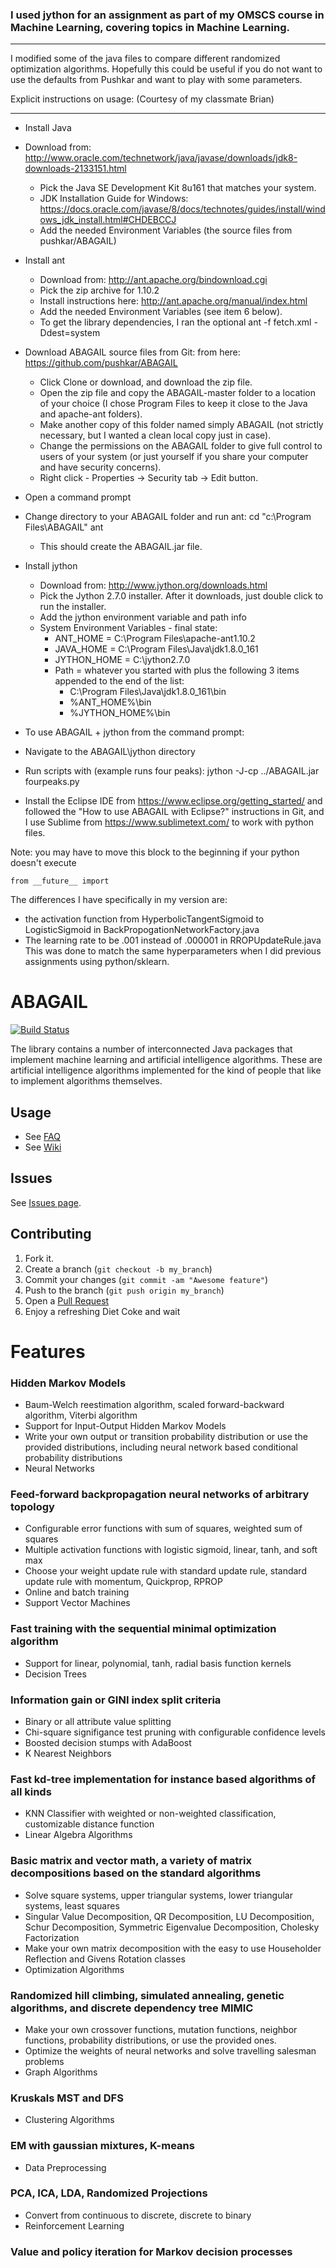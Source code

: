 ### I used jython for an assignment as part of my OMSCS course in Machine Learning, covering topics in Machine Learning. 


------------


I modified some of the java files to compare different randomized optimization algorithms. Hopefully this could be useful if you do not want to use the defaults from Pushkar and want to play with some parameters.

Explicit instructions on usage: (Courtesy of my classmate Brian)


------------

- Install Java
- Download from: http://www.oracle.com/technetwork/java/javase/downloads/jdk8-downloads-2133151.html
	- Pick the Java SE Development Kit 8u161 that matches your system.
	- JDK Installation Guide for Windows: https://docs.oracle.com/javase/8/docs/technotes/guides/install/windows_jdk_install.html#CHDEBCCJ
	- Add the needed Environment Variables (the source files from pushkar/ABAGAIL)
- Install ant
	-  Download from: http://ant.apache.org/bindownload.cgi
	- Pick the zip archive for 1.10.2
	- Install instructions here: http://ant.apache.org/manual/index.html
	- Add the needed Environment Variables (see item 6 below).
	- To get the library dependencies, I ran the optional
			ant -f fetch.xml -Ddest=system
- Download ABAGAIL source files from Git: from here: https://github.com/pushkar/ABAGAIL
	- Click Clone or download, and download the zip file.
	- Open the zip file and copy the ABAGAIL-master folder to a location of your choice (I chose Program Files to keep it close to the Java and apache-ant folders).
	- Make another copy of this folder named simply ABAGAIL (not strictly necessary, but I wanted a clean local copy just in case).
	- Change the permissions on the ABAGAIL folder to give full control to users of your system (or just yourself if you share your computer and have security concerns).
	- Right click - Properties -> Security tab -> Edit button.
- Open a command prompt
- Change directory to your ABAGAIL folder and run ant:
		cd "c:\Program Files\ABAGAIL"
		ant
	- This should create the ABAGAIL.jar file.
- Install jython
	- Download from: http://www.jython.org/downloads.html
	- Pick the Jython 2.7.0 installer.  After it downloads, just double click to run the installer.
	- Add the jython environment variable and path info 
	- System Environment Variables - final state:
		- ANT_HOME = C:\Program Files\apache-ant1.10.2
		- JAVA_HOME = C:\Program Files\Java\jdk1.8.0_161
		- JYTHON_HOME = C:\jython2.7.0
		- Path = whatever you started with plus the following 3 items appended to the end of the list:
			- C:\Program Files\Java\jdk1.8.0_161\bin
			- %ANT_HOME%\bin
			- %JYTHON_HOME%\bin
- To use ABAGAIL + jython from the command prompt:
- Navigate to the ABAGAIL\jython directory
- Run scripts with (example runs four peaks):
		jython -J-cp ../ABAGAIL.jar fourpeaks.py

- Install the Eclipse IDE from https://www.eclipse.org/getting_started/ and followed the "How to use ABAGAIL with Eclipse?" instructions in Git, and I use Sublime from https://www.sublimetext.com/ to work with python files.

Note: you may have to move this block to the beginning if your python doesn't execute

    from __future__ import



The differences I have specifically in my version are:
* the activation function from HyperbolicTangentSigmoid to LogisticSigmoid in BackPropogationNetworkFactory.java
* The learning rate to be .001 instead of .000001 in RROPUpdateRule.java
This was done to match the same hyperparameters when I did previous assignments using python/sklearn.


 



ABAGAIL
=======

[![Build Status](https://travis-ci.org/pushkar/ABAGAIL.svg?branch=master)](https://travis-ci.org/pushkar/ABAGAIL)

The library contains a number of interconnected Java packages that implement machine learning and artificial intelligence algorithms. These are artificial intelligence algorithms implemented for the kind of people that like to implement algorithms themselves.

Usage
------

* See [FAQ](https://github.com/pushkar/ABAGAIL/blob/master/faq.md)
* See [Wiki](https://github.com/pushkar/ABAGAIL/wiki)

Issues
-------

See [Issues page](https://github.com/pushkar/ABAGAIL/issues?state=open).

Contributing
------------

1. Fork it.
2. Create a branch (`git checkout -b my_branch`)
3. Commit your changes (`git commit -am "Awesome feature"`)
4. Push to the branch (`git push origin my_branch`)
5. Open a [Pull Request][1]
6. Enjoy a refreshing Diet Coke and wait 

Features
========

### Hidden Markov Models

* Baum-Welch reestimation algorithm, scaled forward-backward algorithm, Viterbi algorithm
* Support for Input-Output Hidden Markov Models
* Write your own output or transition probability distribution or use the provided distributions, including neural network based conditional probability distributions
* Neural Networks

### Feed-forward backpropagation neural networks of arbitrary topology
* Configurable error functions with sum of squares, weighted sum of squares
* Multiple activation functions with logistic sigmoid, linear, tanh, and soft max
* Choose your weight update rule with standard update rule, standard update rule with momentum, Quickprop, RPROP
* Online and batch training
* Support Vector Machines

### Fast training with the sequential minimal optimization algorithm
* Support for linear, polynomial, tanh, radial basis function kernels
* Decision Trees

### Information gain or GINI index split criteria
* Binary or all attribute value splitting
* Chi-square signifigance test pruning with configurable confidence levels
* Boosted decision stumps with AdaBoost
* K Nearest Neighbors

### Fast kd-tree implementation for instance based algorithms of all kinds
* KNN Classifier with weighted or non-weighted classification, customizable distance function
* Linear Algebra Algorithms

### Basic matrix and vector math, a variety of matrix decompositions based on the standard algorithms
* Solve square systems, upper triangular systems, lower triangular systems, least squares
* Singular Value Decomposition, QR Decomposition, LU Decomposition, Schur Decomposition, Symmetric Eigenvalue Decomposition, Cholesky Factorization
* Make your own matrix decomposition with the easy to use Householder Reflection and Givens Rotation classes
* Optimization Algorithms

### Randomized hill climbing, simulated annealing, genetic algorithms, and discrete dependency tree MIMIC
* Make your own crossover functions, mutation functions, neighbor functions, probability distributions, or use the provided ones.
* Optimize the weights of neural networks and solve travelling salesman problems
* Graph Algorithms

### Kruskals MST and DFS
* Clustering Algorithms

### EM with gaussian mixtures, K-means
* Data Preprocessing

### PCA, ICA, LDA, Randomized Projections
* Convert from continuous to discrete, discrete to binary
* Reinforcement Learning

### Value and policy iteration for Markov decision processes

[1]: https://help.github.com/articles/using-pull-requests
